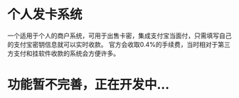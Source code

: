 # 个人发卡系统
一个适用于个人的商户系统，可用于出售卡密，集成支付宝当面付，只需填写自己的支付宝密钥信息就可以实时收款。
官方会收取0.4%的手续费，当时相对于第三方支付和挂软件收款的系统会方便许多。

# 功能暂不完善，正在开发中...